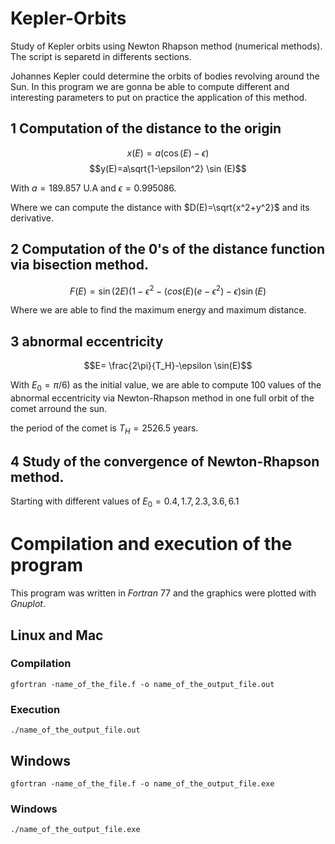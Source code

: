 # Kepler-Orbits
Study of Kepler orbits using Newton Rhapson method (numerical methods). The script is separetd in differents sections.

Johannes Kepler could determine the orbits of bodies revolving around the Sun. In this program we are gonna be able to compute different and interesting parameters to put on practice the application of this method.

## 1 Computation of the distance to the origin


$$x(E) = a(\cos(E) -\epsilon)$$  $$y(E)=a\sqrt{1-\epsilon^2} \sin (E)$$


With $a=189.857$ U.A and $\epsilon= 0.995086$.

Where we can compute the distance with $D(E)=\sqrt{x^2+y^2}$ and its derivative.

## 2 Computation of the 0's of the distance function via bisection method.

$$F(E)=\sin(2E)(1-\epsilon^2 -(cos(E)(e-\epsilon^2)-\epsilon)\sin(E)$$

Where we are able to find the maximum energy and maximum distance.

## 3 abnormal eccentricity

$$E= \frac{2\pi}{T_H}-\epsilon \sin(E)$$

With $E_0=\pi/6)$ as the initial value, we are able to compute 100 values of the abnormal eccentricity via Newton-Rhapson method in one full orbit of the comet arround the sun.

the period of the comet is $T_H= 2526.5$ years.

## 4 Study of the convergence of Newton-Rhapson method.

Starting with different values of $E_0= 0.4,1.7,2.3,3.6,6.1$

# Compilation and execution of the program
This program was written in _Fortran_ 77 and the graphics were plotted with _Gnuplot_.
## Linux and Mac
### Compilation

```
gfortran -name_of_the_file.f -o name_of_the_output_file.out
```
### Execution
```
./name_of_the_output_file.out
```

## Windows
```
gfortran -name_of_the_file.f -o name_of_the_output_file.exe
```
### Windows
```
./name_of_the_output_file.exe


